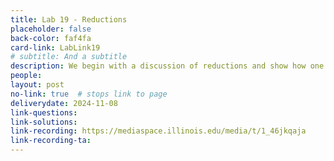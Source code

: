 ```yaml
---
title: Lab 19 - Reductions
placeholder: false
back-color: faf4fa
card-link: LabLink19
# subtitle: And a subtitle
description: We begin with a discussion of reductions and show how one can solve novel problems using known solutions from standard problems.
people:
layout: post
no-link: true  # stops link to page 
deliverydate: 2024-11-08
link-questions: 
link-solutions: 
link-recording: https://mediaspace.illinois.edu/media/t/1_46jkqaja
link-recording-ta:
---
```










